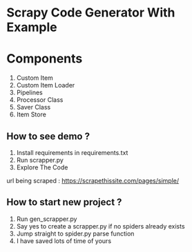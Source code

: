 # Scrapy Code Generator With Example

# Components
1. Custom Item
2. Custom Item Loader
3. Pipelines
4. Processor Class
5. Saver Class
6. Item Store
## How to see demo ?
1. Install requirements in requirements.txt
2. Run scrapper.py
3. Explore The Code

url being scraped : https://scrapethissite.com/pages/simple/

## How to start new project ?
1. Run gen_scrapper.py
2. Say yes to create a scrapper.py if no spiders already exists
3. Jump straight to spider.py parse function
4. I have saved lots of time of yours


